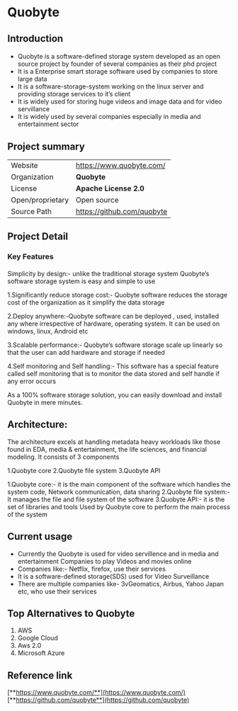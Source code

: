 ﻿#   **Quobyte**
## **Introduction**

#### 

-   Quobyte is a software-defined storage system developed as an open source project by founder of several companies as their phd project
-   It is a Enterprise smart storage software used by companies to store large data
-   It is a software-storage-system working on the linux server and providing storage services to it’s client
-   It is widely used for storing huge videos and image data and for video servillance
-   It is widely used by  several companies especially in media and entertainment sector
## Project summary
| | |                                             
|----------------|----------------|
|Website|https://www.quobyte.com/|      
|Organization|**Quobyte**|
|License|**Apache License 2.0**|
|Open/proprietary|Open source
|Source Path|https://github.com/quobyte 

## Project Detail
### **Key Features**
#### 
Simplicity by design:- unlike the traditional storage system Quobyte’s software storage system is easy and simple to use

1.Significantly reduce storage cost:- Quobyte software reduces the storage cost of the organization as it simplify the data storage

2.Deploy anywhere:-Quobyte software can be deployed , used, installed any where irrespective of hardware, operating system. It can be used on windows, linux, Android etc

3.Scalable performance:- Quobyte’s software storage scale up linearly so that the user can add hardware and storage if needed

4.Self monitoring and Self handling:- This software has a special feature called self monitoring that is to monitor the data stored and self handle if any  error occurs

As a 100% software storage solution, you can easily download and install Quobyte in mere minutes.
#### 
## **Architecture:**
The architecture excels at handling metadata heavy workloads like those found in EDA, media & entertainment, the life sciences, and financial modeling.
It consists of 3 components

1.Quobyte core
2.Quobyte file system
3.Quobyte API

1.Quobyte core:- it is the main component of the software which handles the system code, Network communication, data sharing
2.Quobyte file system:-It manages the file and file system of the software
3.Quobyte API:- it is the set of libraries and tools Used by Quobyte core to perform the main process of the system
## Current usage
 - Currently the Quobyte is used for video servillence and in media and entertainment Companies to play Videos and movies online
- Companies like:- Netflix, firefox, use their services
 - It is a software-defined storage(SDS) used for Video Surveillance 
 - There are multiple companies like- 3vGeomatics, Airbus, Yahoo Japan etc, who use their  services

## Top Alternatives to Quobyte
1. AWS
2. Google Cloud 
3. Aws 2.0
4. Microsoft Azure

## Reference link
[**https://www.quobyte.com/**](https://www.quobyte.com/)  
[**https://github.com/quobyte**](https://github.com/quobyte)  
 
